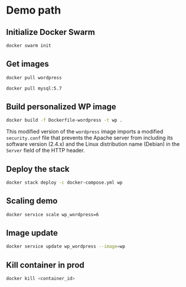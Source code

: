 # Demo path

## Initialize Docker Swarm

```bash
docker swarm init
```

## Get images

```bash
docker pull wordpress
```

```bash
docker pull mysql:5.7
```

## Build personalized WP image

```bash
docker build -f Dockerfile-wordpress -t wp .
```

This modified version of the `wordpress` image imports a modified `security.conf` file that prevents the Apache server from including its software version (2.4.x) and the Linux distribution name (Debian) in the `Server` field of the HTTP header.

## Deploy the stack

```bash
docker stack deploy -c docker-compose.yml wp
```

## Scaling demo

```bash
docker service scale wp_wordpress=6
```

## Image update

```bash
docker service update wp_wordpress --image=wp
```

## Kill container in prod

```bash
docker kill <container_id>
```
